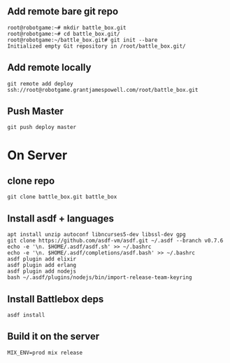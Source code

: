 ## Add remote bare git repo
```
root@robotgame:~# mkdir battle_box.git
root@robotgame:~# cd battle_box.git/
root@robotgame:~/battle_box.git# git init --bare
Initialized empty Git repository in /root/battle_box.git/
```

## Add remote locally
```
git remote add deploy ssh://root@robotgame.grantjamespowell.com/root/battle_box.git
```

## Push Master
```
git push deploy master
```

# On Server

## clone repo
```
git clone battle_box.git battle_box
```

## Install asdf + languages
```
apt install unzip autoconf libncurses5-dev libssl-dev gpg
git clone https://github.com/asdf-vm/asdf.git ~/.asdf --branch v0.7.6
echo -e '\n. $HOME/.asdf/asdf.sh' >> ~/.bashrc
echo -e '\n. $HOME/.asdf/completions/asdf.bash' >> ~/.bashrc
asdf plugin add elixir
asdf plugin add erlang
asdf plugin add nodejs
bash ~/.asdf/plugins/nodejs/bin/import-release-team-keyring
```

## Install Battlebox deps
```
asdf install
```

## Build it on the server
```
MIX_ENV=prod mix release
```

